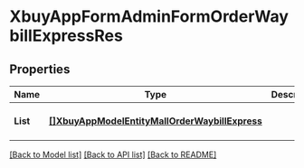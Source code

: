 # XbuyAppFormAdminFormOrderWaybillExpressRes

## Properties
Name | Type | Description | Notes
------------ | ------------- | ------------- | -------------
**List** | [**[]XbuyAppModelEntityMallOrderWaybillExpress**](xbuy.app.model.entity.MallOrderWaybillExpress.md) |  | [optional] [default to null]

[[Back to Model list]](../README.md#documentation-for-models) [[Back to API list]](../README.md#documentation-for-api-endpoints) [[Back to README]](../README.md)

